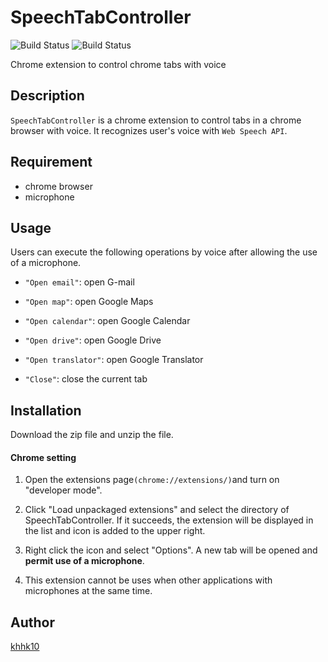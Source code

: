 # SpeechTabController

![Build Status](https://img.shields.io/badge/language-javascript-brightgreen.svg)
![Build Status](https://img.shields.io/badge/platform-chrome-yellow.svg)

Chrome extension to control chrome tabs with voice

## Description
`SpeechTabController` is a chrome extension to control tabs in a chrome browser with voice.
It recognizes user's voice with `Web Speech API`.

## Requirement
- chrome browser
- microphone

## Usage
Users can execute the following operations by voice after allowing the use of a microphone.

- `"Open email"`: open G-mail

- `"Open map"`: open Google Maps

- `"Open calendar"`: open Google Calendar

- `"Open drive"`: open Google Drive

- `"Open translator"`: open Google Translator

- `"Close"`: close the current tab

## Installation
Download the zip file and unzip the file.

#### Chrome setting
1. Open the extensions page`(chrome://extensions/)`and turn on "developer mode".

2. Click "Load unpackaged extensions" and select the directory of SpeechTabController.
If it succeeds, the extension will be displayed in the list and icon is added to the upper right.

3. Right click the icon and select "Options". A new tab will be opened and **permit use of a microphone**.

4. This extension cannot be uses when other applications with microphones at the same time.

## Author
[khhk10](https://github.com/khhk10)
